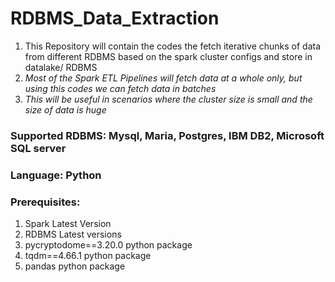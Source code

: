 # RDBMS_Data_Extraction
1. This Repository will contain the codes the fetch iterative chunks of data from different RDBMS based on the spark cluster configs and store in datalake/ RDBMS
2. *Most of the Spark ETL Pipelines will fetch data at a whole only, but using this codes we can fetch data in batches*
3. *This will be useful in scenarios where the cluster size is small and the size of data is huge*


### Supported RDBMS: Mysql, Maria, Postgres, IBM DB2, Microsoft SQL server

### Language: Python

### Prerequisites:
1. Spark Latest Version
2. RDBMS Latest versions
3. pycryptodome==3.20.0 python package
4. tqdm==4.66.1 python package
5. pandas python package




